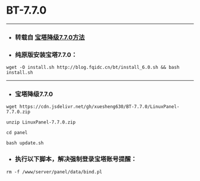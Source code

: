 # BT-7.7.0
***
+ ### 转载自 [**宝塔降级7.7.0方法**](https://blog.fqidc.cn/blog1/index.php/archives/285/)
+ ### 纯原版安装宝塔7.7.0：
```
wget -O install.sh http://blog.fqidc.cn/bt/install_6.0.sh && bash install.sh
```
___
+ ### 宝塔降级7.7.0
```
wget https://cdn.jsdelivr.net/gh/xuesheng630/BT-7.7.0/LinuxPanel-7.7.0.zip
```
```
unzip LinuxPanel-7.7.0.zip
```
```
cd panel
```
```
bash update.sh
```
+ ### 执行以下脚本，解决强制登录宝塔账号提醒：
```
rm -f /www/server/panel/data/bind.pl
```

